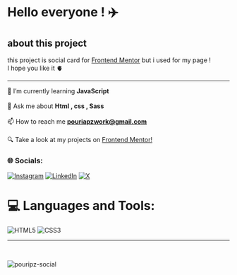 # Hello everyone ! ✈️

## about this project

this project is social card for <a href="https://www.frontendmentor.io/home">Frontend Mentor</a> but i used for my page ! <br>
I hope you like it 🫀

---

🌱 I’m currently learning **JavaScript**<br><br> 💬 Ask me about **Html , css , Sass**<br><br>📫 How to reach me **pouriapzwork@gmail.com** <br><br>🔍 Take a look at my projects on <a href="https://www.frontendmentor.io/profile/pouripz" target="_blank">Frontend Mentor!</a> 

### 🌐 Socials:
[![Instagram](https://img.shields.io/badge/Instagram-%23E4405F.svg?logo=Instagram&logoColor=white)](https://instagram.com/pouripz) [![LinkedIn](https://img.shields.io/badge/LinkedIn-%230077B5.svg?logo=linkedin&logoColor=white)](https://linkedin.com/in/pouripz) [![X](https://img.shields.io/badge/X-black.svg?logo=X&logoColor=white)](https://x.com/pouripz) 

# 💻 Languages and Tools:

![HTML5](https://img.shields.io/badge/html5-%23E34F26.svg?style=for-the-badge&logo=html5&logoColor=white) ![CSS3](https://img.shields.io/badge/css3-%231572B6.svg?style=for-the-badge&logo=css3&logoColor=white)

---

<br>

![pouripz-social](https://github.com/pouripz/my-social/assets/134682861/23640b47-0ba3-4fd2-ab34-409c1895f3e0)


